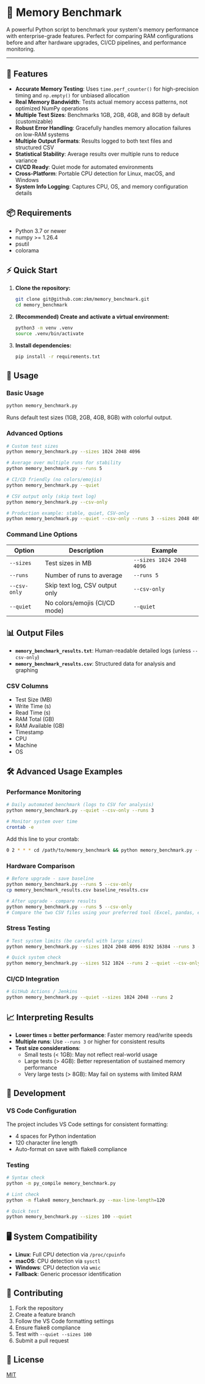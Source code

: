 # 🧠 Memory Benchmark

A powerful Python script to benchmark your system's memory performance with enterprise-grade features. Perfect for comparing RAM configurations before and after hardware upgrades, CI/CD pipelines, and performance monitoring.

---

## 🚀 Features
- **Accurate Memory Testing**: Uses `time.perf_counter()` for high-precision timing and `np.empty()` for unbiased allocation
- **Real Memory Bandwidth**: Tests actual memory access patterns, not optimized NumPy operations
- **Multiple Test Sizes**: Benchmarks 1GB, 2GB, 4GB, and 8GB by default (customizable)
- **Robust Error Handling**: Gracefully handles memory allocation failures on low-RAM systems
- **Multiple Output Formats**: Results logged to both text files and structured CSV
- **Statistical Stability**: Average results over multiple runs to reduce variance
- **CI/CD Ready**: Quiet mode for automated environments
- **Cross-Platform**: Portable CPU detection for Linux, macOS, and Windows
- **System Info Logging**: Captures CPU, OS, and memory configuration details

## 📦 Requirements
- Python 3.7 or newer
- numpy >= 1.26.4
- psutil
- colorama

## ⚡️ Quick Start
1. **Clone the repository:**
   ```bash
   git clone git@github.com:zkm/memory_benchmark.git
   cd memory_benchmark
   ```
2. **(Recommended) Create and activate a virtual environment:**
   ```bash
   python3 -m venv .venv
   source .venv/bin/activate
   ```
3. **Install dependencies:**
   ```bash
   pip install -r requirements.txt
   ```

## 🏃 Usage

### Basic Usage
```bash
python memory_benchmark.py
```
Runs default test sizes (1GB, 2GB, 4GB, 8GB) with colorful output.

### Advanced Options
```bash
# Custom test sizes
python memory_benchmark.py --sizes 1024 2048 4096

# Average over multiple runs for stability
python memory_benchmark.py --runs 5

# CI/CD friendly (no colors/emojis)
python memory_benchmark.py --quiet

# CSV output only (skip text log)
python memory_benchmark.py --csv-only

# Production example: stable, quiet, CSV-only
python memory_benchmark.py --quiet --csv-only --runs 3 --sizes 2048 4096 8192
```

### Command Line Options
| Option | Description | Example |
|--------|-------------|---------|
| `--sizes` | Test sizes in MB | `--sizes 1024 2048 4096` |
| `--runs` | Number of runs to average | `--runs 5` |
| `--csv-only` | Skip text log, CSV output only | `--csv-only` |
| `--quiet` | No colors/emojis (CI/CD mode) | `--quiet` |

## 📊 Output Files
- **`memory_benchmark_results.txt`**: Human-readable detailed logs (unless `--csv-only`)
- **`memory_benchmark_results.csv`**: Structured data for analysis and graphing

### CSV Columns
- Test Size (MB)
- Write Time (s)
- Read Time (s)
- RAM Total (GB)
- RAM Available (GB)
- Timestamp
- CPU
- Machine
- OS

## 🛠 Advanced Usage Examples

### Performance Monitoring
```bash
# Daily automated benchmark (logs to CSV for analysis)
python memory_benchmark.py --quiet --csv-only --runs 3

# Monitor system over time
crontab -e
```

Add this line to your crontab:

```bash
0 2 * * * cd /path/to/memory_benchmark && python memory_benchmark.py --quiet --csv-only --runs 3
```

### Hardware Comparison
```bash
# Before upgrade - save baseline
python memory_benchmark.py --runs 5 --csv-only
cp memory_benchmark_results.csv baseline_results.csv

# After upgrade - compare results
python memory_benchmark.py --runs 5 --csv-only
# Compare the two CSV files using your preferred tool (Excel, pandas, etc.)
```

### Stress Testing
```bash
# Test system limits (be careful with large sizes)
python memory_benchmark.py --sizes 1024 2048 4096 8192 16384 --runs 3 --quiet

# Quick system check
python memory_benchmark.py --sizes 512 1024 --runs 2 --quiet --csv-only
```

### CI/CD Integration
```bash
# GitHub Actions / Jenkins
python memory_benchmark.py --quiet --sizes 1024 2048 --runs 2
```

## 📈 Interpreting Results
- **Lower times = better performance**: Faster memory read/write speeds
- **Multiple runs**: Use `--runs 3` or higher for consistent results
- **Test size considerations**:
  - Small tests (< 1GB): May not reflect real-world usage
  - Large tests (> 4GB): Better representation of sustained memory performance
  - Very large tests (> 8GB): May fail on systems with limited RAM

## 🔧 Development

### VS Code Configuration
The project includes VS Code settings for consistent formatting:
- 4 spaces for Python indentation
- 120 character line length
- Auto-format on save with flake8 compliance

### Testing
```bash
# Syntax check
python -m py_compile memory_benchmark.py

# Lint check
python -m flake8 memory_benchmark.py --max-line-length=120

# Quick test
python memory_benchmark.py --sizes 100 --quiet
```

## 🖥️ System Compatibility
- **Linux**: Full CPU detection via `/proc/cpuinfo`
- **macOS**: CPU detection via `sysctl`
- **Windows**: CPU detection via `wmic`
- **Fallback**: Generic processor identification

## 🤝 Contributing
1. Fork the repository
2. Create a feature branch
3. Follow the VS Code formatting settings
4. Ensure flake8 compliance
5. Test with `--quiet --sizes 100`
6. Submit a pull request

## 📝 License
[MIT](LICENSE)
